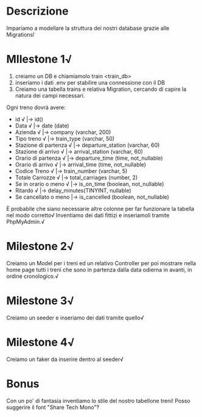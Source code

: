 # Descrizione
Impariamo a modellare la struttura dei nostri database grazie alle Migrations!

# MIlestone 1√
1. creiamo un DB e chiamiamolo train <train_db>
2. inseriamo i dati .env per stabilire una connessione con il DB
3. Creiamo una tabella trains e relativa Migration, cercando di capire la natura dei campi necessari. 

Ogni treno dovrà avere:
- id                      √ |-> id()
- Data                    √ |-> date (date)
- Azienda                 √ |-> company (varchar, 200)
- Tipo treno              √ |-> train_type (varchar, 50)
- Stazione di partenza    √ |-> departure_station (varchar, 60)
- Stazione di arrivo      √ |-> arrival_station (varchar, 60)
- Orario di partenza      √ |-> departure_time (time, not_nullable)
- Orario di arrivo        √ |-> arrival_time (time, not_nullable)
- Codice Treno            √ |-> train_number (varchar, 5)
- Totale Carrozze         √ |-> total_carriages (number, 2)
- Se in orario o meno     √ |-> is_on_time (boolean, not_nullable)
- Ritardo                 √ |-> delay_minutes(TINYINT, nullable)
- Se cancellato o meno      |-> is_cancelled (boolean, not_nullable)

È probabile che siano necessarie altre colonne per far funzionare la tabella nel modo corretto√
Inventiamo dei dati fittizi e inseriamoli tramite PhpMyAdmin.√

# Milestone 2√
Creiamo un Model per i treni ed un relativo Controller per poi mostrare nella home page tutti i treni che sono in partenza dalla data odierna in avanti, in ordine cronologico.√

# Milestone 3√ 
Creiamo un seeder e inseriamo dei dati tramite quello√

# Milestone 4√
Creiamo un faker da inserire dentro al seeder√

# Bonus 
Con un po' di fantasia inventiamo lo stile del nostro tabellone treni! 
Posso suggerire il font "Share Tech Mono"?

